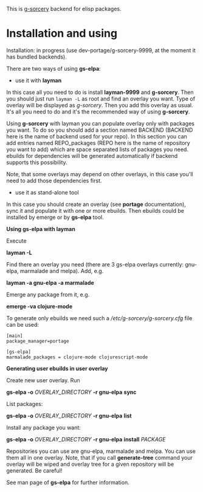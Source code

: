 This is [g-sorcery](https://github.com/jauhien/g-sorcery) backend for elisp packages.


Installation and using
======================

Installation: in progress (use dev-portage/g-sorcery-9999, at the moment it has bundled backends).

There are two ways of using **gs-elpa**:

* use it with **layman**

In this case all you need to do is install **layman-9999** and **g-sorcery**.
Then you should just run `layman -L` as
root and find an overlay you want. Type of overlay will be
displayed as *g-sorcery*. Then you add this overlay as
usual. It's all you need to do and it's the recommended way of
using **g-sorcery**.

Using **g-sorcery** with layman you can populate overlay only with packages you want.
To do so you should add a section named BACKEND (BACKEND here is the name of backend used for
your repo). In this section you can add entries named REPO_packages (REPO here is the name
of repository you want to add) which are space separated lists of packages you need. ebuilds for
dependencies will be generated automatically if backend supports this possibility.

Note, that some overlays may depend on other overlays, in this case you'll need to add those
dependencies first.


* use it as stand-alone tool

In this case you should create an overlay (see **portage** documentation), sync it and populate
it with one or more ebuilds. Then ebuilds could be installed by emerge or by **gs-elpa** tool.

**Using gs-elpa with layman**

Execute

**layman -L**

Find there an overlay you need (there are
3 gs-elpa overlays currently: gnu-elpa, marmalade and melpa).
Add, e.g.

**layman -a gnu-elpa -a marmalade**

Emerge any package from it, e.g.

**emerge -va clojure-mode**

To generate only ebuilds we need such a */etc/g-sorcery/g-sorcery.cfg* file can be used:

```
[main]
package_manager=portage

[gs-elpa]
marmalade_packages = clojure-mode clojurescript-mode
```


**Generating user ebuilds in user overlay**

Create new user overlay. Run

**gs-elpa -o** *OVERLAY_DIRECTORY* **-r gnu-elpa** **sync**

List packages:

**gs-elpa -o** *OVERLAY_DIRECTORY* **-r gnu-elpa** **list**

Install any package you want:

**gs-elpa -o** *OVERLAY_DIRECTORY* **-r gnu-elpa** **install** *PACKAGE*

Repositories you can use are gnu-elpa, marmalade and melpa. You can use them
all in one overlay. Note, that if you call **generate-tree** command your overlay
will be wiped and overlay tree for a given repository will be generated. Be careful!

See man page of **gs-elpa** for further information.
